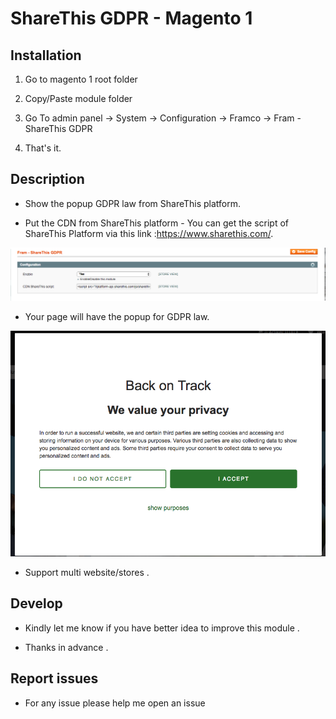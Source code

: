# ShareThis GDPR  - Magento 1

## Installation

1. Go to magento 1 root folder

2. Copy/Paste module folder

3. Go To admin panel  -> System -> Configuration -> Framco -> Fram - ShareThis GDPR

4. That's it.

## Description

- Show the popup GDPR law from ShareThis platform.

- Put the CDN from ShareThis platform -  You can get the script of ShareThis Platform via this link :https://www.sharethis.com/.

![Alt text](images/configuration.png?raw=true "Configuration")

- Your page will have  the popup for GDPR law.

![Alt text](images/popup.png?raw=true "Configuration")

- Support multi website/stores .


## Develop

- Kindly let me know if you have better idea to improve this module .

- Thanks in advance .

## Report issues
- For any issue please help me open an issue